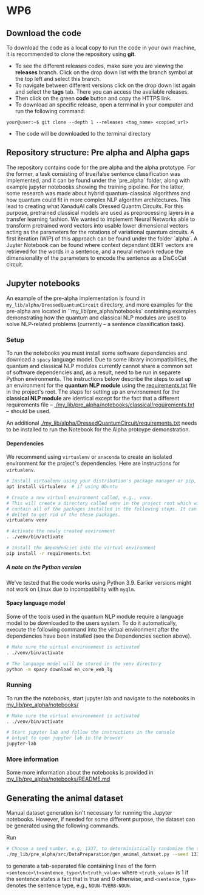 # WP6

## Download the code
To download the code as a local copy to run the code in your own machine, it is recommended to clone the repository using **git**.

 * To see the different releases codes, make sure you are viewing the **releases** branch. Click on the drop down list with the branch symbol at the top left and select this branch. 
 * To navigate between different versions click on the drop down list again and select the **tags** tab. There you can access the available releases.
 * Then click on the green **code** button and copy the HTTPS link.
 * To download an specific release, open a terminal in your computer and run the following command: 
```console
your@user:~$ git clone --depth 1 --releases <tag_name> <copied_url>
```
 * The code will be downloaded to the terminal directory

## Repository structure: Pre alpha and Alpha gaps

The repository contains code for the pre alpha and the alpha prototype. For the former, a task consisting of true/false sentence classification was implemented, and
it can be found under the ´pre_alpha´ folder, along with example jupyter notebooks showing the training pipeline.
For the latter, some research was made about hybrid quantum-classical algorithms and how quantum could fit in more complex NLP algorithm architectures. This lead to
creating what XanaduAI calls Dressed Quantm Circuits. For this purpose, pretrained classical models are used as preprocessing layers in a transfer learning fashion. 
We wanted to implement Neural Networks able to transform pretrained word vectors into usable lower dimensional vectors acting as the parameters for the rotations of
variational quantum circuits. A first iteration (WIP) of this approach can be found under the folder ´alpha´. A Juyter Notebook can be found where context dependant BERT vectors 
are retrieved for the words in a sentence, and a neural network reduce the dimensionality of the parameters to encode the sentence as a DisCoCat circuit.


## Jupyter notebooks

An example of the pre-alpha implementation is found in  `my_lib/alpha/DressedQuantumCircuit` directory, and more examples for the pre-alpha are located in ``my_lib/pre_alpha/notebooks` containing examples demonstrating how the quantum
and classical NLP modules are used to solve NLP-related problems (currently – a
sentence classification task).

### Setup
To run the notebooks you must install some software dependencies and download a
`spacy` language model. Due to some library incompatibilities, the quantum and
classical NLP modules currently cannot share a common set of software
dependencies and, as a result, need to be run in separete Python environments.
The instructions below describe the steps to set up an environment for the
**quantum NLP module** using the [requirements.txt](./requirements.txt) file in
the project's root. The steps for setting up an environement for the **classical
NLP module** are identical except for the fact that a different requirements
file –
[./my_lib/pre_alpha/notebooks/classical/requirements.txt](./my_lib/pre_alpha/notebooks/classical/requirements.txt)
– should be used.

An additional [./my_lib/alpha/DressedQuantumCircuit/requirements.txt](./requirements.txt) needs to be installed to run the Notebook for the Alpha protoype demonstration.

#### Dependencies
We recommend using `virtualenv` or `anaconda` to create an isolated environment
for the project's dependencies. Here are instructions for `virtualenv`.

```sh
# Install virtualenv using your distribution's package manager or pip, e.g.,
apt install virtualenv  # if using Ubuntu

# Create a new virtual environment called, e.g., venv.
# This will create a directory called venv in the project root which will
# contain all of the packages installed in the following steps. It can be safelly
# delted to get rid of the these packages.
virtualenv venv

# Activate the newly created environment
. ./venv/bin/activate

# Install the dependencies into the virtual environment
pip install -r requirements.txt
```

##### A note on the Python version
We've tested that the code works using Python 3.9. Earlier versions might not
work on Linux due to incompatibility with `myqlm`.

#### Spacy language model
Some of the tools used in the quantum NLP module require a language model to be downloaded to
the users system. To do it automatically, execute the following command into the
virtual environment after the dependencies have been installed (see the
Dependencies section above).

```sh
# Make sure the virtual environement is activated
. ./venv/bin/activate

# The language model will be stored in the venv directory
python -m spacy download en_core_web_lg
```

### Running
To run the the notebooks, start jupyter lab and navigate to the notebooks in
[my_lib/pre_alpha/notebooks/](./my_lib/pre_alpha/notebooks/)

```sh
# Make sure the virtual environement is activated
. ./venv/bin/activate

# Start jupyter lab and follow the instructions in the console
# output to open jupyter lab in the browser
jupyter-lab
```

### More information
Some more information about the notebooks is provided in
[my_lib/pre_alpha/notebooks/README.md](./my_lib/pre_alpha/notebooks/README.md)

## Generating the animal dataset
Manual dataset generation isn't necessary for running the Jupyter notebooks.
However, if needed for some different purpose, the dataset can be generated
using the following commands.

Run
```sh
# Choose a seed number, e.g, 1337, to deterministically randomize the sentence order
./my_lib/pre_alpha/src/DataPreparation/gen_animal_dataset.py --seed 1337 > outfile
```
to generate a tab-separated file containing lines of the form
`<sentence>\t<sentence_type>\t<truth_value>` where `<truth_value>` is 1 if the sentence states a
fact that is true and 0 otherwise, and `<sentence_type>` denotes the sentence type, e.g., `NOUN-TVERB-NOUN`.
